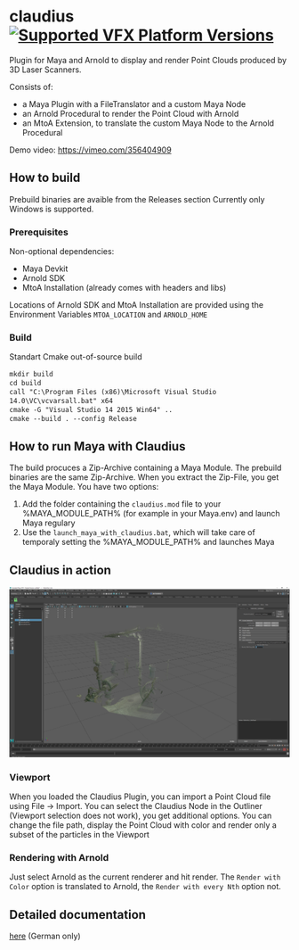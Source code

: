 # claudius [![Supported VFX Platform Versions](https://img.shields.io/badge/vfx%20platform-2019-green.svg)](http://www.vfxplatform.com/)

Plugin for Maya and Arnold to display and render Point Clouds produced by 3D Laser Scanners.

Consists of:
- a Maya Plugin with a FileTranslator and a custom Maya Node
- an Arnold Procedural to render the Point Cloud with Arnold
- an MtoA Extension, to translate the custom Maya Node to the Arnold Procedural

Demo video: https://vimeo.com/356404909

## How to build
Prebuild binaries are avaible from the Releases section
Currently only Windows is supported.

### Prerequisites
Non-optional dependencies:
- Maya Devkit
- Arnold SDK
- MtoA Installation (already comes with headers and libs)

Locations of Arnold SDK and MtoA Installation are provided using the Environment Variables `MTOA_LOCATION` and `ARNOLD_HOME`

### Build
Standart Cmake out-of-source build
```shell
mkdir build
cd build
call "C:\Program Files (x86)\Microsoft Visual Studio 14.0\VC\vcvarsall.bat" x64
cmake -G "Visual Studio 14 2015 Win64" ..
cmake --build . --config Release
```
## How to run Maya with Claudius
The build procuces a Zip-Archive containing a Maya Module. The prebuild binaries are the same Zip-Archive.
When you extract the Zip-File, you get the Maya Module. You have two options:
1. Add the folder containing the `claudius.mod` file to your %MAYA_MODULE_PATH% (for example in your Maya.env) and launch Maya regulary
2. Use the `launch_maya_with_claudius.bat`, which will take care of temporaly setting the %MAYA_MODULE_PATH% and launches Maya

## Claudius in action
![Claudius in action](./docs/2019-07-08_21_08_59-Window.png "Claudius in action")
### Viewport
When you loaded the Claudius Plugin, you can import a Point Cloud file using File -> Import. 
You can select the Claudius Node in the Outliner (Viewport selection does not work), you get additional options.
You can change the file path, display the Point Cloud with color and render only a subset of the particles in the Viewport
### Rendering with Arnold
Just select Arnold as the current renderer and hit render.
The `Render with Color` option is translated to Arnold, the `Render with every Nth` option not.

## Detailed documentation
[here]("./docs/Claudius_Dokumentation_(German).pdf") (German only)


 
